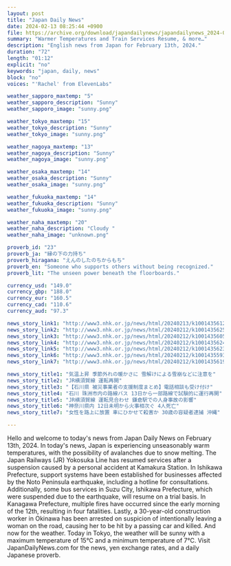 ```yaml
---
layout: post
title: "Japan Daily News"
date: 2024-02-13 08:25:44 +0900
file: https://archive.org/download/japandailynews/japandailynews_2024-02-13.mp3
summary: "Warmer Temperatures and Train Services Resume, & more…"
description: "English news from Japan for February 13th, 2024."
duration: "72"
length: "01:12"
explicit: "no"
keywords: "japan, daily, news"
block: "no"
voices: "'Rachel' from ElevenLabs"

weather_sapporo_maxtemp: "5"
weather_sapporo_description: "Sunny"
weather_sapporo_image: "sunny.png"

weather_tokyo_maxtemp: "15"
weather_tokyo_description: "Sunny"
weather_tokyo_image: "sunny.png"

weather_nagoya_maxtemp: "13"
weather_nagoya_description: "Sunny"
weather_nagoya_image: "sunny.png"

weather_osaka_maxtemp: "14"
weather_osaka_description: "Sunny"
weather_osaka_image: "sunny.png"

weather_fukuoka_maxtemp: "14"
weather_fukuoka_description: "Sunny"
weather_fukuoka_image: "sunny.png"

weather_naha_maxtemp: "20"
weather_naha_description: "Cloudy "
weather_naha_image: "unknown.png"

proverb_id: "23"
proverb_ja: "縁の下の力持ち"
proverb_hiragana: "えんのしたのちからもち"
proverb_en: "Someone who supports others without being recognized."
proverb_lit: "The unseen power beneath the floorboards."

currency_usd: "149.0"
currency_gbp: "188.0"
currency_eur: "160.5"
currency_cad: "110.6"
currency_aud: "97.3"

news_story_link1: "http://www3.nhk.or.jp/news/html/20240213/k10014356121000.html"
news_story_link2: "http://www3.nhk.or.jp/news/html/20240212/k10014356251000.html"
news_story_link3: "http://www3.nhk.or.jp/news/html/20240212/k10014356051000.html"
news_story_link4: "http://www3.nhk.or.jp/news/html/20240212/k10014356241000.html"
news_story_link5: "http://www3.nhk.or.jp/news/html/20240212/k10014356231000.html"
news_story_link6: "http://www3.nhk.or.jp/news/html/20240212/k10014355931000.html"
news_story_link7: "http://www3.nhk.or.jp/news/html/20240212/k10014356191000.html"

news_story_title1: "気温上昇 季節外れの暖かさに 雪解けによる雪崩などに注意を"
news_story_title2: "JR横須賀線 運転再開"
news_story_title3: "【石川県 被災事業者の支援制度まとめ】電話相談も受け付け"
news_story_title4: "石川 珠洲市内の路線バス 13日から一部路線で試験的に運行再開"
news_story_title5: "JR横須賀線 運転見合わせ 鎌倉駅での人身事故の影響"
news_story_title6: "神奈川県内 12日未明から火事相次ぐ 4人死亡"
news_story_title7: "女性を路上に放置 車にひかせて殺害か 30歳の容疑者逮捕 沖縄"

---
```


Hello and welcome to today's news from Japan Daily News on February 13th, 2024. In today's news, Japan is experiencing unseasonably warm temperatures, with the possibility of avalanches due to snow melting. The Japan Railways (JR) Yokosuka Line has resumed services after a suspension caused by a personal accident at Kamakura Station. In Ishikawa Prefecture, support systems have been established for businesses affected by the Noto Peninsula earthquake, including a hotline for consultations. Additionally, some bus services in Suzu City, Ishikawa Prefecture, which were suspended due to the earthquake, will resume on a trial basis. In Kanagawa Prefecture, multiple fires have occurred since the early morning of the 12th, resulting in four fatalities. Lastly, a 30-year-old construction worker in Okinawa has been arrested on suspicion of intentionally leaving a woman on the road, causing her to be hit by a passing car and killed. And now for the weather. Today in Tokyo, the weather will be sunny with a maximum temperature of 15°C and a minimum temperature of 7°C.  Visit JapanDailyNews.com for the news, yen exchange rates, and a daily Japanese proverb.
